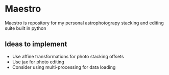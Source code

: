 # Maestro

Maestro is repository for my personal astrophotograpy stacking and editing suite built in python


## Ideas to implement

- Use affine transformations for photo stacking offsets
- Use jax for photo editing
- Consider using multi-processing for data loading
